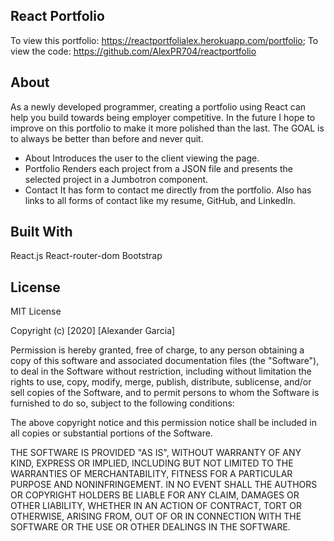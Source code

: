 ## React Portfolio
To view this portfolio: https://reactportfolialex.herokuapp.com/portfolio;
To view the code: https://github.com/AlexPR704/reactportfolio

## About
As a newly developed programmer, creating a portfolio using React can help you build towards being employer competitive. In the future I hope to improve on this portfolio to make it more polished than the last. The GOAL is to always be better than before and never quit.

* About
Introduces the user to the client viewing the page.
* Portfolio
Renders each project from a JSON file and presents the selected project in a Jumbotron component.
* Contact
It has form to contact me directly from the portfolio. Also has links to all forms of contact like my resume, GitHub, and LinkedIn.
## Built With
React.js
React-router-dom
Bootstrap
## License
MIT License

Copyright (c) [2020] [Alexander Garcia]

Permission is hereby granted, free of charge, to any person obtaining a copy
of this software and associated documentation files (the "Software"), to deal
in the Software without restriction, including without limitation the rights
to use, copy, modify, merge, publish, distribute, sublicense, and/or sell
copies of the Software, and to permit persons to whom the Software is
furnished to do so, subject to the following conditions:

The above copyright notice and this permission notice shall be included in all
copies or substantial portions of the Software.

THE SOFTWARE IS PROVIDED "AS IS", WITHOUT WARRANTY OF ANY KIND, EXPRESS OR
IMPLIED, INCLUDING BUT NOT LIMITED TO THE WARRANTIES OF MERCHANTABILITY,
FITNESS FOR A PARTICULAR PURPOSE AND NONINFRINGEMENT. IN NO EVENT SHALL THE
AUTHORS OR COPYRIGHT HOLDERS BE LIABLE FOR ANY CLAIM, DAMAGES OR OTHER
LIABILITY, WHETHER IN AN ACTION OF CONTRACT, TORT OR OTHERWISE, ARISING FROM,
OUT OF OR IN CONNECTION WITH THE SOFTWARE OR THE USE OR OTHER DEALINGS IN THE
SOFTWARE.
